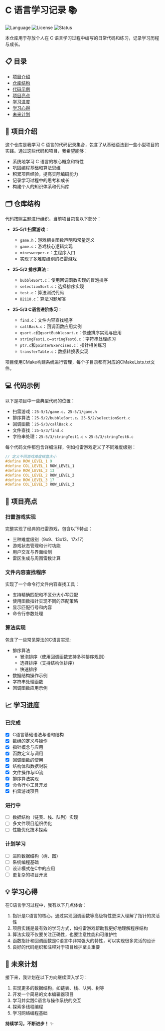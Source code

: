 # C 语言学习记录 📚

![Language](https://img.shields.io/badge/Language-C-blue)
![License](https://img.shields.io/badge/License-MIT-green)
![Status](https://img.shields.io/badge/Status-In_Progress-yellow)

本仓库用于存放个人在 C 语言学习过程中编写的日常代码和练习，记录学习历程与成长。

## 📋 目录

- [项目介绍](#项目介绍)
- [仓库结构](#仓库结构)
- [代码示例](#代码示例)
- [项目亮点](#项目亮点)
- [学习进度](#学习进度)
- [学习心得](#学习心得)
- [未来计划](#未来计划)

## 📖 项目介绍

这个仓库是我学习 C 语言的代码记录集合，包含了从基础语法到一些小型项目的实践。通过这些代码和项目，我希望能够：

- 系统地学习 C 语言的核心概念和特性
- 巩固编程基础和算法思维
- 积累项目经验，提高实际编码能力
- 记录学习过程中的思考和成长
- 构建个人的知识体系和代码库

## 🗂️ 仓库结构

代码按照主题进行组织，当前项目包含以下部分：

- **25-5/1 扫雷游戏**：
  - `game.h`：游戏相关函数声明和常量定义
  - `game.c`：游戏核心逻辑实现
  - `minesweeper.c`：主程序入口
  - 实现了多难度级别的扫雷游戏

- **25-5/2 排序算法**：
  - `bubbleSort.c`：使用回调函数实现的冒泡排序
  - `selectionSort.c`：选择排序实现
  - `test.c`：算法测试代码
  - `B2118.c`：算法习题解答

- **25-5/3 C语言进阶练习**：
  - `find.c`：文件内容查找程序
  - `callBack.c`：回调函数应用实例
  - `qsort.c`和`qsortBubblesort.c`：快速排序实现与应用
  - `stringTest1.c`~`stringTest6.c`：字符串处理练习
  - `ptr.c`和`pointerExercises.c`：指针相关练习
  - `transferTable.c`：数据转换表实现

项目使用CMake构建系统进行管理，每个子目录都有对应的CMakeLists.txt文件。

## 💻 代码示例

以下是项目中一些典型代码的位置：

- 扫雷游戏：`25-5/1/game.c`、`25-5/1/game.h`
- 排序算法：`25-5/2/bubbleSort.c`、`25-5/2/selectionSort.c`
- 回调函数：`25-5/3/callBack.c`
- 文件查找：`25-5/3/find.c`
- 字符串处理：`25-5/3/stringTest1.c` ~ `25-5/3/stringTest6.c`

每个代码文件都包含详细注释，例如扫雷游戏定义了不同难度级别：

```c:25-5/1/game.h
// 定义不同游戏难度棋盘大小
#define ROW_LEVEL_1 9
#define COL_LEVEL_1 ROW_LEVEL_1
#define ROW_LEVEL_2 13
#define COL_LEVEL_2 ROW_LEVEL_2
#define ROW_LEVEL_3 17
#define COL_LEVEL_3 ROW_LEVEL_3
```

## 🌟 项目亮点

### 扫雷游戏实现

完整实现了经典的扫雷游戏，包含以下特点：

- 三种难度级别（9x9、13x13、17x17）
- 游戏状态管理和计时功能
- 用户交互与界面绘制
- 雷区生成与周围雷数计算

### 文件内容查找程序

实现了一个命令行文件内容查找工具：

- 支持精确匹配和不区分大小写匹配
- 使用函数指针实现不同的匹配策略
- 显示匹配行号和内容
- 命令行参数处理

### 算法实现

包含了一些常见算法的C语言实现:

- 排序算法
  - 冒泡排序（使用回调函数支持多种排序规则）
  - 选择排序（支持结构体排序）
  - 快速排序
- 数据结构操作示例
- 字符串处理函数
- 回调函数应用示例

## 📈 学习进度

### 已完成
- [x] C语言基础语法与语句结构
- [x] 数组的定义与操作
- [x] 指针概念与应用
- [x] 函数定义与调用
- [x] 回调函数的使用
- [x] 结构体和数据封装
- [x] 文件操作与IO流
- [x] 排序算法实现
- [x] 命令行小工具开发
- [x] 扫雷游戏项目

### 进行中
- [ ] 数据结构（链表、栈、队列）实现
- [ ] 多文件项目组织优化
- [ ] 性能优化技术探索

### 计划学习
- [ ] 进阶数据结构（树、图）
- [ ] 系统编程基础
- [ ] 设计模式在C中的应用
- [ ] 更复杂的项目开发

## 💡 学习心得

在C语言学习过程中，我有以下几点体会：

1. 指针是C语言的核心，通过实现回调函数等高级特性更深入理解了指针的灵活性
2. 项目实践是最有效的学习方式，如扫雷游戏帮助我更好地理解程序结构
3. 算法实现不仅要关注正确性，也要注意性能和可维护性
4. 函数指针和回调函数是C语言中非常强大的特性，可以实现很多灵活的设计
5. 良好的代码组织和注释对于项目维护至关重要

## 🚀 未来计划

接下来，我计划在以下方向继续深入学习：

1. 实现更多的数据结构，如链表、栈、队列、树等
2. 开发一个简易的文本编辑器项目
3. 学习并实践C语言与操作系统的交互
4. 探索多线程编程
5. 学习网络编程基础


**持续学习，不断进步！** ✨